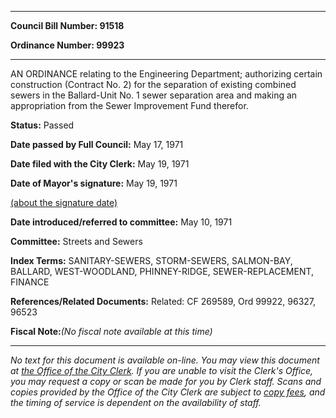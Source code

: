 

********

**Council Bill Number: 91518**
   
**Ordinance Number: 99923**
********

 AN ORDINANCE relating to the Engineering Department; authorizing certain construction (Contract No. 2) for the separation of existing combined sewers in the Ballard-Unit No. 1 sewer separation area and making an appropriation from the Sewer Improvement Fund therefor.

**Status:** Passed
   
**Date passed by Full Council:** May 17, 1971
   
**Date filed with the City Clerk:** May 19, 1971
   
**Date of Mayor's signature:** May 19, 1971
   
[(about the signature date)](/~public/approvaldate.htm)
   
   
   
**Date introduced/referred to committee:** May 10, 1971
   
**Committee:** Streets and Sewers
   
   
**Index Terms:** SANITARY-SEWERS, STORM-SEWERS, SALMON-BAY, BALLARD, WEST-WOODLAND, PHINNEY-RIDGE, SEWER-REPLACEMENT, FINANCE

**References/Related Documents:** Related: CF 269589, Ord 99922, 96327, 96523

**Fiscal Note:**_(No fiscal note available at this time)_
********

_No text for this document is available on-line. You may view this document at [the Office of the City Clerk](http://www.seattle.gov/leg/clerk/contactUs.htm). If you are unable to visit the Clerk's Office, you may request a copy or scan be made for you by Clerk staff. Scans and copies provided by the Office of the City Clerk are subject to [copy fees](http://clerk.seattle.gov/~public/clerkfees.htm), and the timing of service is dependent on the availability of staff._

